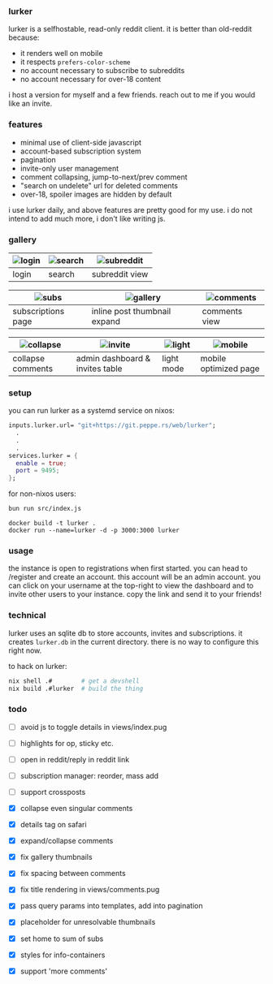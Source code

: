 ### lurker

lurker is a selfhostable, read-only reddit client. it is
better than old-reddit because:

- it renders well on mobile
- it respects `prefers-color-scheme`
- no account necessary to subscribe to subreddits
- no account necessary for over-18 content

i host a version for myself and a few friends. reach out to
me if you would like an invite. 

### features

- minimal use of client-side javascript
- account-based subscription system
- pagination
- invite-only user management
- comment collapsing, jump-to-next/prev comment
- "search on undelete" url for deleted comments
- over-18, spoiler images are hidden by default

i use lurker daily, and above features are pretty good for
my use. i do not intend to add much more, i don't like
writing js.

### gallery

| ![login](./img/login.png) | ![search](./img/search.png)      | ![subreddit](./img/subreddit.png) |
| ------------------------- | -------------------------------- | --------------------------------- |
| login                     | search                           | subreddit view                    |

| ![subs](./img/subs.png)   | ![gallery](./img/gallery.png)    | ![comments](./img/comments.png)   |
| ------------------------- | -------------------------------- | --------------------------------- |
| subscriptions page        | inline post thumbnail expand     | comments view                     |

| ![collapse](./img/collapse.png) | ![invite](./img/invite.png)      | ![light](./img/light.png)  | ![mobile](./img/mobile.png) |
| ------------------------------- | -------------------------------- | -------------------------- | --------------------------- |
| collapse comments               | admin dashboard & invites table  | light mode                 | mobile optimized page       |

### setup

you can run lurker as a systemd service on nixos:

```nix
inputs.lurker.url= "git+https://git.peppe.rs/web/lurker";
  .
  .
  .
services.lurker = {
  enable = true;
  port = 9495;
};
```

for non-nixos users:

```bash
bun run src/index.js 
```
```Docker
docker build -t lurker .
docker run --name=lurker -d -p 3000:3000 lurker
```

### usage

the instance is open to registrations when first started.
you can head to /register and create an account. this
account will be an admin account. you can click on your
username at the top-right to view the dashboard and to
invite other users to your instance. copy the link and send
it to your friends!

### technical

lurker uses an sqlite db to store accounts, invites and
subscriptions. it creates `lurker.db` in the current
directory. there is no way to configure this right now.

to hack on lurker:

```bash
nix shell .#        # get a devshell
nix build .#lurker  # build the thing
```

### todo

- [ ] avoid js to toggle details in views/index.pug
- [ ] highlights for op, sticky etc.
- [ ] open in reddit/reply in reddit link
- [ ] subscription manager: reorder, mass add
- [ ] support crossposts
- [x] collapse even singular comments
- [x] details tag on safari
- [x] expand/collapse comments
- [x] fix gallery thumbnails
- [x] fix spacing between comments
- [x] fix title rendering in views/comments.pug
- [x] pass query params into templates, add into pagination
- [x] placeholder for unresolvable thumbnails
- [x] set home to sum of subs
- [x] styles for info-containers
- [x] support 'more comments'

